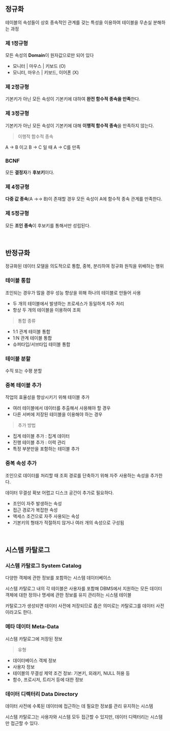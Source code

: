 ## 정규화
테이블의 속성들이 상호 종속적인 관계를 갖는 특성을 이용하여 테이블을 무손실 분해하는 과정

### 제 1정규형

모든 속성의 **Domain**이 원자값으로만 되어 있다
- 모니터 | 마우스 | 키보드 (O)
- 모니터, 마우스 | 키보드, 이어폰 (X)

### 제 2정규형

기본키가 아닌 모든 속성이 기본키에 대하여 **완전 함수적 종속을 만족**한다.

### 제 3정규형

기본키가 아닌 모든 속성이 기본키에 대해 **이행적 함수적 종속**을 만족하지 않는다.

> 이행적 함수적 종속

A -> B 이고 B -> C 일 때 A -> C를 만족

### BCNF

모든 **결정자**가 **후보키**이다.

### 제 4정규형

**다중 값 종속**(A ->-> B)이 존재할 경우 모든 속성이 A에 함수적 종속 관계를 만족한다.

### 제 5정규형

모든 **조인 종속**이 후보키를 통해서만 성립된다.

<br/>

## 반정규화
정규화된 데이터 모델을 의도적으로 통합, 중복, 분리하여 정규화 원칙을 위배하는 행위

### 테이블 통합
조인되는 경우가 많을 경우 성능 향상을 위해 하나의 테이블로 만들어 사용
- 두 개의 테이블에서 발생하는 프로세스가 동일하게 자주 처리
- 항상 두 개의 테이블을 이용하여 조회

> 통합 종류

- 1:1 관계 테이블 통합
- 1:N 관계 테이블 통합
- 슈퍼타입/서브타입 테이블 통합

### 테이블 분할
수직 또는 수평 분할

### 중복 테이블 추가
작업의 효율성을 향상시키기 위해 테이블 추가
- 여러 테이블에서 데이터를 추출해서 사용해야 할 경우
- 다른 서버에 저장된 테이블을 이용해야 하는 경우

> 추가 방법

- 집계 테이블 추가 : 집계 데이터
- 진행 테이블 추가 : 이력 관리
- 특정 부분만을 포함하는 테이블 추가


### 중복 속성 추가
조인으로 데이터를 처리할 때 조회 경로를 단축하기 위해 자주 사용하는 속성을 추가한다.

데이터 무결성 확보 어렵고 디스크 공간이 추가로 필요하다.

- 조인이 자주 발생하는 속성
- 접근 경로가 복잡한 속성
- 액세스 조건으로 자주 사용되는 속성
- 기본키의 형태가 적절하지 않거나 여러 개의 속성으로 구성됨

<br/>

## 시스템 카탈로그

### 시스템 카탈로그 System Catalog

다양한 객체에 관한 정보를 포함하는 시스템 데이터베이스

시스템 카탈로그 내의 각 테이블은 사용자를 포함해 DBMS에서 지원하는 모든 데이터 객체에 대한 정의나 명세에 관한 정보를 유지 관리하는 시스템 테이블

카탈로그가 생성되면 데이터 사전에 저장되므로 좁은 의미로는 카탈로그를 데이터 사전이라고도 한다.

### 메타 데이터 Meta-Data

시스템 카탈로그에 저장된 정보

> 유형

- 데이터베이스 객체 정보
- 사용자 정보
- 테이블의 무결성 제약 조건 정보: 기본키, 외래키, NULL 허용 등
- 함수, 프로시저, 트리거 등에 대한 정보

### 데이터 디렉터리 Data Directory

데이터 사전에 수록된 데이터에 접근하는 데 필요한 정보를 관리 유지하는 시스템

시스템 카탈로그는 사용자와 시스템 모두 접근할 수 있지만, 데이터 디렉터리는 시스템만 접근할 수 있다.

<br/>

## 
